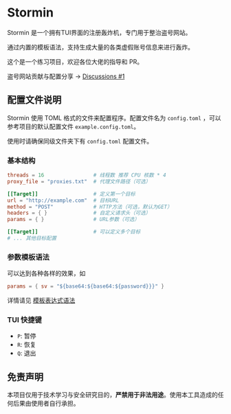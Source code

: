 # Stormin

Stormin 是一个拥有TUI界面的注册轰炸机，专门用于整治盗号网站。

通过内置的模板语法，支持生成大量的各类虚假账号信息来进行轰炸。

这个是一个练习项目，欢迎各位大佬的指导和 PR。

盗号网站贡献与配置分享 -> [Discussions #1](https://github.com/Noctiro/stormin/discussions/1)

## 配置文件说明

Stormin 使用 TOML 格式的文件来配置程序。配置文件名为 `config.toml` ，可以参考项目的默认配置文件 `example.config.toml`。

使用时请确保同级文件夹下有 `config.toml` 配置文件。

### 基本结构

```toml
threads = 16                # 线程数 推荐 CPU 核数 * 4
proxy_file = "proxies.txt"  # 代理文件路径（可选）

[[Target]]                  # 定义第一个目标
url = "http://example.com"  # 目标URL
method = "POST"             # HTTP方法（可选，默认为GET）
headers = { }               # 自定义请求头（可选）
params = { }                # URL参数（可选）

[[Target]]                  # 可以定义多个目标
# ... 其他目标配置
```

### 参数模板语法

可以达到各种各样的效果，如

```toml
params = { sv = "${base64:${base64:${password}}}" }
```

详情请见 [模板表达式语法](grammar.md)

### TUI 快捷键

- `P`: 暂停
- `R`: 恢复
- `Q`: 退出

## 免责声明

本项目仅用于技术学习与安全研究目的，**严禁用于非法用途**。使用本工具造成的任何后果由使用者自行承担。
